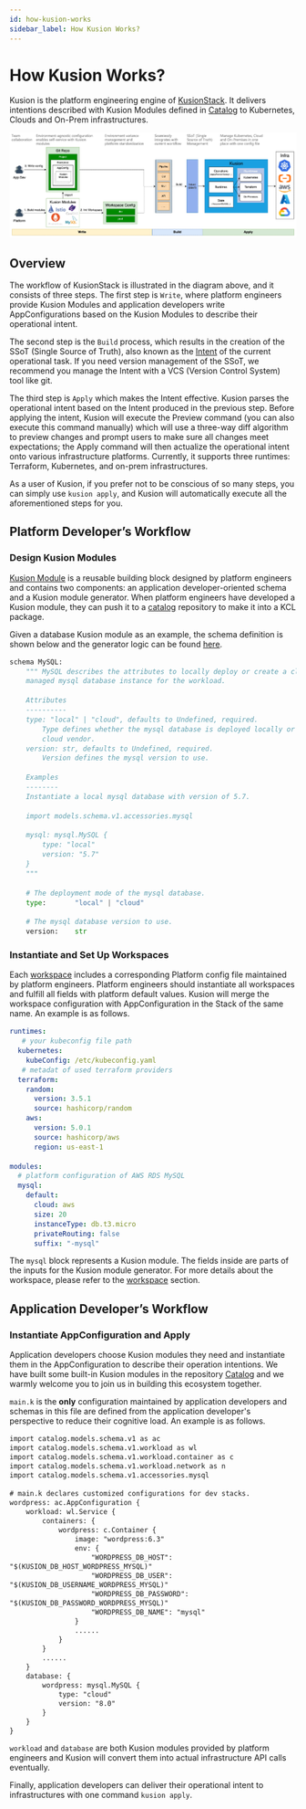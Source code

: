 ```yaml
---
id: how-kusion-works
sidebar_label: How Kusion Works?
---
```


# How Kusion Works?

Kusion is the platform engineering engine of [KusionStack](https://github.com/KusionStack). It delivers intentions described with Kusion Modules defined in [Catalog](https://github.com/KusionStack/catalog) to Kubernetes, Clouds and On-Prem infrastructures.

![arch](https://raw.githubusercontent.com/KusionStack/kusion/main/docs/workflow.png)

## Overview

The workflow of KusionStack is illustrated in the diagram above, and it consists of three steps. The first step is `Write`, where platform engineers provide Kusion Modules and application developers write AppConfigurations based on the Kusion Modules to describe their operational intent.

The second step is the `Build` process, which results in the creation of the SSoT (Single Source of Truth), also known as the [Intent](intent) of the current operational task. If you need version management of the SSoT, we recommend you manage the Intent with a VCS (Version Control System) tool like git.

The third step is `Apply` which makes the Intent effective. Kusion parses the operational intent based on the Intent produced in the previous step. Before applying the intent, Kusion will execute the Preview command (you can also execute this command manually) which will use a three-way diff algorithm to preview changes and prompt users to make sure all changes meet expectations; the Apply command will then actualize the operational intent onto various infrastructure platforms. Currently, it supports three runtimes: Terraform, Kubernetes, and on-prem infrastructures.

As a user of Kusion, if you prefer not to be conscious of so many steps, you can simply use `kusion apply`, and Kusion will automatically execute all the aforementioned steps for you.

## Platform Developer’s Workflow

### Design Kusion Modules

[Kusion Module](kusion-module) is a reusable building block designed by platform engineers and contains two components: an application developer-oriented schema and a Kusion module generator. When platform engineers have developed a Kusion module, they can push it to a [catalog](https://github.com/KusionStack/catalog) repository to make it into a KCL package.

Given a database Kusion module as an example, the schema definition is shown below and the generator logic can be found [here](https://github.com/KusionStack/kusion/blob/main/pkg/modules/generators/accessories/database_generator.go).

```python
schema MySQL: 
    """ MySQL describes the attributes to locally deploy or create a cloud provider
    managed mysql database instance for the workload. 

    Attributes
    ----------
    type: "local" | "cloud", defaults to Undefined, required. 
        Type defines whether the mysql database is deployed locally or provided by 
        cloud vendor. 
    version: str, defaults to Undefined, required. 
        Version defines the mysql version to use. 

    Examples
    --------
    Instantiate a local mysql database with version of 5.7. 

    import models.schema.v1.accessories.mysql

    mysql: mysql.MySQL {
        type: "local"
        version: "5.7"
    }
    """

    # The deployment mode of the mysql database. 
    type:       "local" | "cloud"

    # The mysql database version to use. 
    version:    str
```
  
### Instantiate and Set Up Workspaces

Each [workspace](workspace) includes a corresponding Platform config file maintained by platform engineers.
Platform engineers should instantiate all workspaces and fulfill all fields with platform default values. Kusion will merge the workspace configuration with AppConfiguration in the Stack of the same name. An example is as follows.

```yaml
runtimes: 
   # your kubeconfig file path
  kubernetes:
    kubeConfig: /etc/kubeconfig.yaml
   # metadat of used terraform providers
  terraform: 
    random: 
      version: 3.5.1
      source: hashicorp/random
    aws: 
      version: 5.0.1
      source: hashicorp/aws
      region: us-east-1

modules: 
  # platform configuration of AWS RDS MySQL
  mysql: 
    default: 
      cloud: aws
      size: 20
      instanceType: db.t3.micro
      privateRouting: false
      suffix: "-mysql"
```

The `mysql` block represents a Kusion module. The fields inside are parts of the inputs for the Kusion module generator. For more details about the workspace, please refer to the [workspace](workspace) section.

## Application Developer’s Workflow

### Instantiate AppConfiguration and Apply

Application developers choose Kusion modules they need and instantiate them in the AppConfiguration to describe their operation intentions. We have built some built-in Kusion modules in the repository [Catalog](https://github.com/KusionStack/catalog) and we warmly welcome you to join us in building this ecosystem together.

`main.k` is the **only** configuration maintained by application developers and schemas in this file are defined from the application developer's perspective to reduce their cognitive load. An example is as follows.

```pthyon
import catalog.models.schema.v1 as ac
import catalog.models.schema.v1.workload as wl
import catalog.models.schema.v1.workload.container as c
import catalog.models.schema.v1.workload.network as n
import catalog.models.schema.v1.accessories.mysql

# main.k declares customized configurations for dev stacks.
wordpress: ac.AppConfiguration {
    workload: wl.Service {
        containers: {
            wordpress: c.Container {
                image: "wordpress:6.3"
                env: {
                    "WORDPRESS_DB_HOST": "$(KUSION_DB_HOST_WORDPRESS_MYSQL)"
                    "WORDPRESS_DB_USER": "$(KUSION_DB_USERNAME_WORDPRESS_MYSQL)"
                    "WORDPRESS_DB_PASSWORD": "$(KUSION_DB_PASSWORD_WORDPRESS_MYSQL)"
                    "WORDPRESS_DB_NAME": "mysql"
                }
                ......
            }
        }
        ......
    }
    database: {
        wordpress: mysql.MySQL {
            type: "cloud"
            version: "8.0"
        }
    }
}
```

`workload` and `database` are both Kusion modules provided by platform engineers and Kusion will convert them into actual infrastructure API calls eventually.

Finally, application developers can deliver their operational intent to infrastructures with one command `kusion apply`.
